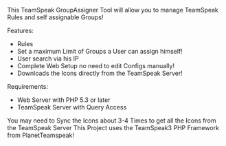 This TeamSpeak GroupAssigner Tool will allow you to manage TeamSpeak Rules and self assignable Groups!

Features:
* Rules
* Set a maximum Limit of Groups a User can assign himself!
* User search via his IP
* Complete Web Setup no need to edit Configs manually!
* Downloads the Icons directly from the TeamSpeak Server!


Requirements:
* Web Server with PHP 5.3 or later
* TeamSpeak Server with Query Access
    

You may need to Sync the Icons about 3-4 Times to get all the Icons from the TeamSpeak Server
This Project uses the TeamSpeak3 PHP Framework from PlanetTeamspeak!